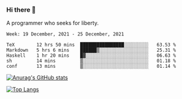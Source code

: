 ### Hi there 👋

<!--
**shejialuo/shejialuo** is a ✨ _special_ ✨ repository because its `README.md` (this file) appears on your GitHub profile.

Here are some ideas to get you started:

- 🔭 I’m currently working on ...
- 🌱 I’m currently learning ...
- 👯 I’m looking to collaborate on ...
- 🤔 I’m looking for help with ...
- 💬 Ask me about ...
- 📫 How to reach me: ...
- 😄 Pronouns: ...
- ⚡ Fun fact: ...
-->

A programmer who seeks for liberty.

<!--START_SECTION:waka-->
```text
Week: 19 December, 2021 - 25 December, 2021

TeX        12 hrs 50 mins  ████████████████░░░░░░░░░   63.53 % 
Markdown   5 hrs 6 mins    ██████▒░░░░░░░░░░░░░░░░░░   25.31 % 
Haskell    1 hr 20 mins    █▓░░░░░░░░░░░░░░░░░░░░░░░   06.63 % 
sh         14 mins         ▒░░░░░░░░░░░░░░░░░░░░░░░░   01.18 % 
conf       13 mins         ▒░░░░░░░░░░░░░░░░░░░░░░░░   01.14 % 
```
<!--END_SECTION:waka-->

[![Anurag's GitHub stats](https://github-readme-stats.vercel.app/api?username=shejialuo&show_icons=true&theme=dracula)](https://github.com/anuraghazra/github-readme-stats)

[![Top Langs](https://github-readme-stats.vercel.app/api/top-langs/?username=shejialuo&layout=compact&hide=javascript,html,css,typescript,tex)](https://github.com/anuraghazra/github-readme-stats)
